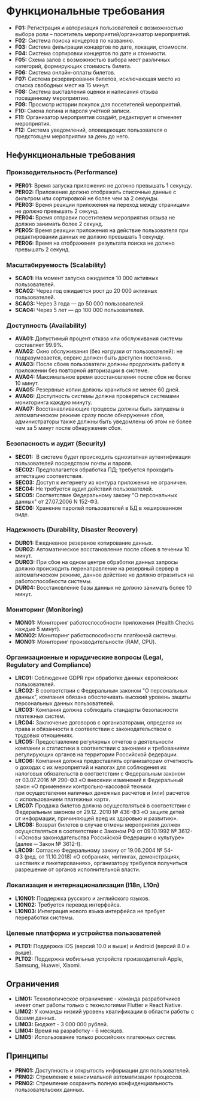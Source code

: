 # **Функциональные требования**
- **F01:** Регистрация и авторизация пользователей с возможностью выбора роли – посетитель мероприятий/организатор мероприятий.
- **F02:** Система поиска концертов по названию.
- **F03:** Система фильтрации концертов по дате, локации, стоимости.
- **F04:** Система сортировки концертов по дате и стоимости.
- **F05:** Схема залов с возможностью выбора мест различных категорий, формирующих стоимость билета.
- **F06:** Система онлайн-оплаты билетов.
- **F07:** Система резервирования билетов, исключающая место из списка свободных мест на 15 минут.
- **F08:** Система выставления оценки и написания отзыва посещенному мероприятию.
- **F09:** Просмотр истории покупок для посетителей мероприятий.
- **F10:** Смена логина и пароля учётной записи.
- **F11:** Организатор мероприятия создаёт, редактирует и отменяет мероприятия.
- **F12:** Система уведомлений, оповещающих пользователя о предстоящем мероприятии за день до него.

## **Нефункциональные требования**

### **Производительность (Performance)**

- **PER01:** Время запуска приложения не должно превышать 1 секунду.
- **PER02:** Приложение должно отображать списочные данные с фильтром или сортировкой не более чем за 2 секунды.
- **PER03:** Время реакции приложения на переход между страницами не должно превышать 2 секунд.
- **PER04:** Время отправки посетителем мероприятия отзыва не должно занимать более 2 секунд.
- **PER05:** Время реакции приложения на действие пользователя при редактировании данных не должно превышать 1 секунду.
- **PER06:** Время на отображения  результата поиска не должно превышать 2 секунд.

### **Масштабируемость (Scalability)**

- **SCA01:** На момент запуска ожидается 10 000 активных пользователей.
- **SCA02:** Через год ожидается рост до 20 000 активных пользователей.
- **SCA03:** Через 3 года — до 50 000 пользователей.
- **SCA04:** Через 5 лет — до 100 000 пользователей.

### **Доступность (Availability)**

- **AVA01:** Допустимый процент отказа или обслуживания системы составляет 99.9%.
- **AVA02:** Окно обслуживания (без нагрузки от пользователей): не подразумевается, сервис должен быть доступен постоянно.
- **AVA03:** После сбоев пользователи должны продолжать работу в приложении без повторной авторизации в системе.
- **AVA04:** Максимальное время восстановления после сбоя не более 10 минут.
- **AVA05:** Резервные копии должны храниться не менее 60 дней.
- **AVA06:** Доступность системы должна проверяться системами мониторинга каждую минуту.
- **AVA07:** Восстанавливающие процессы должны быть запущены в автоматическом режиме сразу после обнаружение сбоя, администраторы также должны быть уведомлены об этом не более чем за 5 минут после обнаружения сбоя.

### **Безопасность и аудит (Security)**

- **SEC01:**  В системе будет происходить одноэтапная аутентификация пользователей посредством почты и пароля.
- **SEC02:** Предполагается обработка ПД; требуется проходить аттестацию соответствия.
- **SEC03:** Доступ к интернету из контура приложения не ограничен.
- **SEC04:** Не требуется аудит действий пользователей.
- **SEC05:** Соответствие Федеральному закону "О персональных данных" от 27.07.2006 N 152-ФЗ.
- **SEC06:** Хранение паролей пользователей в БД в хешированном виде.

### **Надежность (Durability, Disaster Recovery)**

- **DUR01:** Ежедневное резервное копирование данных.
- **DUR02:** Автоматическое восстановление после сбоев в течении 10 минут.
- **DUR03:** При сбое на одном центре обработки данных запросы должно происходить перенаправление на резервный сервер в автоматическом режиме, данное действие не должно отразиться на работоспособности системы.
- **DUR04:** Восстановление базы данных не должно занимать более 10 минут.

### **Мониторинг (Monitoring)**

- **MON01:** Мониторинг работоспособности приложения (Health Checks каждые 5 минут).
- **MON02:** Мониторинг работоспособности платёжной системы.
- **MON01:** Мониторинг производительности (RAM, CPU).

### **Организационные и юридические вопросы (Legal, Regulatory and Compliance)**

- **LRC01:** Соблюдение GDPR при обработке данных европейских пользователей.
- **LRC02:** В соответствии с Федеральным законом "О персональных данных", компания обязана обеспечивать высокий уровень защиты персональных данных пользователей.
- **LRC03:** Компания должна соблюдать стандарты безопасности платежных систем.
- **LRC04:** Заключение договоров с организаторами, определяя их права и обязанности в соответствии с законодательством о трудовых отношениях.
- **LRC05:** Предоставление регулярных отчетов о деятельности компании и статистики в соответствии с законами и требованиями регулирующих органов на территории Российской федерации.
- **LRC06:** Компания должна предоставлять организаторам отчетность о доходах с их мероприятий и налогах для соблюдения их налоговых обязательств в соответствии с Федеральным законом от 03.07.2016 № 290-ФЗ «О внесении изменений в Федеральный закон «О применении контрольно-кассовой техники при осуществлении наличных денежных расчетов и (или) расчетов с использованием платежных карт».
- **LRC07:** Продажа билетов должна осуществляться в соответствии с Федеральным законом от 29.12. 2010 № 436-ФЗ «О защите детей от информации, причиняющей вред их здоровью и развитию».
- **LRC08:** Возврат билетов в случае отмены мероприятия должен осуществляться в соответствии с Законом РФ от 09.10.1992 № 3612-I «Основы законодательства Российской Федерации о культуре» (далее ─ Закон № 3612-I).
- **LRC09:** Согласно Федеральному закону от 19.06.2004 № 54-ФЗ (ред. от 11.10.2018) «О собраниях, митингах, демонстрациях, шествиях и пикетированиях», организатору требуется получиться разрешение от органов исполнительной власти.

### **Локализация и интернационализация (I18n, L10n)**

- **L10N01:** Поддержка русского и английского языков.
- **L10N02:** Требуется перевод интерфейса.
- **L10N03:** Интеграция нового языка интерфейса не требует переработки системы.

### **Целевые платформа и устройства пользователей**

- **PLT01:** Поддержка iOS (версий 10.0 и выше) и Android (версий 8.0 и выше).
- **PLT02:** Поддержка мобильных устройств производителей Apple, Samsung, Huawei, Xiaomi.

## **Ограничения**

- **LIM01:** Технологическое ограничение - команда разработчиков имеет опыт работы только с технологиями Flutter и React Native.
- **LIM02:** У команды низкий уровень квалификации в области работы с базами данных.
- **LIM03:** Бюджет - 3 000 000 рублей.
- **LIM04:** Время на разработку - 6 месяцев.
- **LIM05:** Использование только российских платежных систем.

## **Принципы**

- **PRN01:** Доступность и открытость информации для пользователей.
- **PRN02:** Стремление к максимальной автоматизации процессов.
- **PRN02:** Стремление сохранить полную конфиденциальность пользовательских данных.

